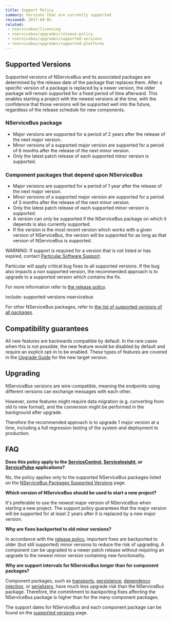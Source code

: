 ```yaml
---
title: Support Policy
summary: Versions that are currently supported
reviewed: 2017-04-01
related:
 - nservicebus/licensing
 - nservicebus/upgrades/release-policy
 - nservicebus/upgrades/supported-versions
 - nservicebus/upgrades/supported-platforms
---
```


## Supported Versions

Supported versions of NServiceBus and its associated packages are determined by the release date of the package that replaces them. After a specific version of a package is replaced by a newer version, the older package will remain supported for a fixed period of time afterward. This enables starting a project with the newest versions at the time, with the confidence that those versions will be supported well into the future, regardless of the release schedule for new components.

### NServiceBus package

* Major versions are supported for a period of 2 years after the release of the next major version.
* Minor versions of a supported major version are supported for a period of 6 months after the release of the next minor version.
* Only the latest patch release of each supported minor version is supported.

### Component packages that depend upon NServiceBus

* Major versions are supported for a period of 1 year after the release of the next major version.
* Minor versions of a supported major version are supported for a period of 3 months after the release of the next minor version.
* Only the latest patch release of each supported minor version is supported.
* A version can only be supported if the NServiceBus package on which it depends is also currently supported.
* If the version is the most recent version which works with a given version of NServiceBus, the version will be supported for as long as that version of NServiceBus is supported.

WARNING: If support is required for a version that is not listed or has expired, contact [Particular Software Support](https://particular.net/support).

Particular will apply critical bug fixes to all supported versions. If the bug also impacts a non supported version, the recommended approach is to upgrade to a supported version which contains the fix.

For more information refer to [the release policy](/nservicebus/upgrades/release-policy.md).


include: supported-versions-nservicebus

For other NServiceBus packages, refer to [the list of supported versions of all packages](supported-versions.md).


## Compatibility guarantees

All new features are backwards compatible by default. In the rare cases when this is not possible, the new feature would be disabled by default and require an explicit opt-in to be enabled. These types of features are covered in the [Upgrade Guide](/nservicebus/upgrades/) for the new target version.


## Upgrading

NServiceBus versions are wire-compatible, meaning the endpoints using different versions can exchange messages with each other.

However, some features might require data migration (e.g. converting from old to new format), and the conversion might be performed in the background after upgrade.

Therefore the recommended approach is to upgrade 1 major version at a time, including a full regression testing of the system and deployment to production.


## FAQ

**Does this policy apply to the [ServiceControl](/servicecontrol/), [ServiceInsight](/serviceinsight/), or [ServicePulse](/servicepulse/) applications?**

No, the policy applies only to the supported NServiceBus packages listed on the [NServiceBus Packages Supported Versions](supported-versions.md) page.

**Which version of NServiceBus should be used to start a new project?**

It's preferable to use the newest major version of NServiceBus when starting a new project. The support policy guarantees that the major version will be supported for at least 2 years after it is replaced by a new major version.

**Why are fixes backported to old minor versions?**

In accordance with the [release policy](release-policy.md), important fixes are backported to older (but still supported) minor versions to reduce the risk of upgrading. A component can be upgraded to a newer patch release without requiring an upgrade to the newest minor version containing new functionality.

**Why are support intervals for NServiceBus longer than for component packages?**

Component packages, such as [transports](/transports/), [persistence](/persistence/), [dependency injection](/nservicebus/dependency-injection/), or [serializers](/nservicebus/serialization/), have much less upgrade risk than the NServiceBus package. Therefore, the commitment to backporting fixes affecting the NServiceBus package is higher than for the many component packages.

The support dates for NServiceBus and each component package can be found on the [supported versions](supported-versions.md) page.
